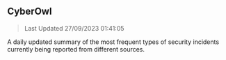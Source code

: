 ## CyberOwl 
> Last Updated 27/09/2023 01:41:05 


A daily updated summary of the most frequent types of security incidents currently being reported from different sources.

